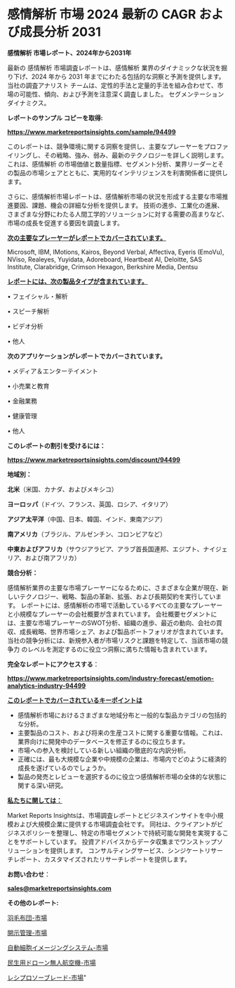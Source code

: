 # 感情解析 市場 2024 最新の CAGR および成長分析 2031

<strong>感情解析 市場レポート、2024年から2031年</strong>

最新の 感情解析 市場調査レポートは、感情解析 業界のダイナミックな状況を掘り下げ、2024 年から 2031 年までにわたる包括的な洞察と予測を提供します。当社の調査アナリスト チームは、定性的手法と定量的手法を組み合わせて、市場の可能性、傾向、および予測を注意深く調査しました。 セグメンテーションダイナミクス。



<strong>レポートのサンプル コピーを取得:</strong> <a href=https://www.marketreportsinsights.com/sample/94499>

<strong><u>https://www.marketreportsinsights.com/sample/94499</u></strong></a>

このレポートは、競争環境に関する洞察を提供し、主要なプレーヤーをプロファイリングし、その戦略、強み、弱み、最新のテクノロジーを詳しく説明します。 これは、感情解析 の市場価値と数量指標、セグメント分析、業界リーダーとその製品の市場シェアとともに、実用的なインテリジェンスを利害関係者に提供します。

さらに、感情解析市場レポートは、感情解析市場の状況を形成する主要な市場推進要因、課題、機会の詳細な分析を提供します。 技術の進歩、工業化の進展、さまざまな分野にわたる人間工学的ソリューションに対する需要の高まりなど、市場の成長を促進する要因を調査します。



<strong><u>次の主要なプレーヤーがレポートでカバーされています。</u></strong>

Microsoft, IBM, IMotions, Kairos, Beyond Verbal, Affectiva, Eyeris (EmoVu), NViso, Realeyes, Yuyidata, Adoreboard, Heartbeat AI, Deloitte, SAS Institute, Clarabridge, Crimson Hexagon, Berkshire Media, Dentsu



<strong><u><b>レポートには、次の製品タイプが含まれています。</b></u></strong>

• フェイシャル・解析

• スピーチ解析

• ビデオ分析

• 他人



<strong><b>次のアプリケーションがレポートでカバーされています。</b></strong>

• メディア＆エンターテイメント

• 小売業と教育

• 金融業務

• 健康管理

• 他人



<strong><b>このレポートの割引を受けるには：</b></strong><a href=https://www.marketreportsinsights.com/discount/94499>

<strong><u>https://www.marketreportsinsights.com/discount/94499</u></strong></a>



<strong>地域別：</strong>



<strong>北米</strong>（米国、カナダ、およびメキシコ）



<strong>ヨーロッパ</strong>（ドイツ、フランス、英国、ロシア、イタリア）



<strong>アジア太平洋</strong>（中国、日本、韓国、インド、東南アジア）



<strong>南アメリカ</strong>（ブラジル、アルゼンチン、コロンビアなど）



<strong>中東およびアフリカ</strong>（サウジアラビア、アラブ首長国連邦、エジプト、ナイジェリア、および南アフリカ）



<strong>競合分析：</strong>

感情解析業界の主要な市場プレーヤーになるために、さまざまな企業が現在、新しいテクノロジー、戦略、製品の革新、拡張、および長期契約を実行しています。 レポートには、感情解析の市場で活動しているすべての主要なプレーヤーと小規模なプレーヤーの会社概要が含まれています。 会社概要セグメントには、主要な市場プレーヤーのSWOT分析、組織の進歩、最近の動向、会社の買収、成長戦略、世界市場シェア、および製品ポートフォリオが含まれています。 当社の競争分析には、新規参入者が市場リスクと課題を特定して、当該市場の競争力 のレベルを測定するのに役立つ洞察に満ちた情報も含まれています。



<strong>完全なレポートにアクセスする</strong>：

<a href=https://www.marketreportsinsights.com/industry-forecast/emotion-analytics-industry-94499>

<strong><u>https://www.marketreportsinsights.com/industry-forecast/emotion-analytics-industry-94499</u></strong></a>



<strong><u><b>このレポートでカバーされているキーポイントは</b></u></strong>
<ul>
  <li>感情解析市場におけるさまざまな地域分布と一般的な製品カテゴリの包括的な分析。</li>
  <li>主要製品のコスト、および将来の生産コストに関する重要な情報。これは、業界向けに開発中のデータベースを修正するのに役立ちます。</li>
  <li>市場への参入を検討している新しい組織の徹底的な内訳分析。</li>
  <li>正確には、最も大規模な企業や中規模の企業は、市場内でどのように経済的成長を遂げているのでしょうか。</li>
  <li>製品の発売とレビューを選択するのに役立つ感情解析市場の全体的な状態に関する深い研究。</li>
</ul>


<strong><u><b>私たちに関しては：</b></u></strong>

Market Reports Insightsは、市場調査レポートとビジネスインサイトを中小規模および大規模企業に提供する市場調査会社です。 同社は、クライアントがビジネスポリシーを整理し、特定の市場セグメントで持続可能な開発を実現することをサポートしています。 投資アドバイスからデータ収集までワンストップソリューションを提供します。 コンサルティングサービス、シンジケートリサーチレポート、カスタマイズされたリサーチレポートを提供します。



<strong><b>お問い合わせ</b></strong>：

<a href=mailto:sales@marketreportsinsights.com>

<strong><u>sales@marketreportsinsights.com</u></strong></a>



<strong>その他のレポート:</strong>

<a href=https://www.linkedin.com/pulse/羽毛布団-市場-2023-年のダイナミクスとビジネストレンド-2030-pr-news-hub-nrxkc/>羽毛布団-市場</a>

<a href=https://www.linkedin.com/pulse/開示管理-市場-2030-年までの需要に焦点を当てた-2023-年調査レポート-fv0of/>開示管理-市場</a>

<a href=https://www.linkedin.com/pulse/自動細胞イメージングシステム-市場-2030-年までの需要に焦点を当てた-y6lqf/>自動細胞イメージングシステム-市場</a>

<a href=https://www.linkedin.com/pulse/民生用ドローン無人航空機-市場-2023-年のダイナミクスとビジネストレンド-2030-pr-news-hub-lkiuf/>民生用ドローン無人航空機-市場</a>

<a href=https://www.linkedin.com/pulse/レシプロソーブレード-市場-2023-推進要因と成長機会-2030-6hfdc/>レシプロソーブレード-市場</a>"
